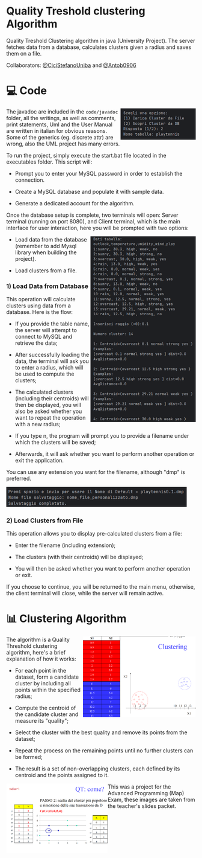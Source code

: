 # Quality Treshold clustering Algorithm

Quality Treshold Clustering algorithm in java (University Project). The server fetches data from a database, calculates clusters given a radius and saves them on a file. 

Collaborators: [@CiciStefanoUniba](https://github.com/CiciStefanoUniba) and [@Antob0906](https://github.com/Antob0906)

# 💻 Code

<img src="media/qt3.png" align="right" width=200>

The javadoc are included in the ```code/javadoc``` folder, all the writings, as well as comments, print statements, Uml and the User Manual are written in italian for obvious reasons. Some of the generics (eg. discrete attr) are wrong, also the UML project has many errors.

To run the project, simply execute the start.bat file located in the executables folder. This script will:

- Prompt you to enter your MySQL password in order to establish the connection.

- Create a MySQL database and populate it with sample data.

- Generate a dedicated account for the algorithm.

Once the database setup is complete, two terminals will open: Server terminal (running on port 8080), and Client terminal, which is the main interface for user interaction, here you will be prompted with two options:

<img src="media/qt1.png" align="right" width=280>

- Load data from the database (remember to add Mysql library when building the project).

- Load clusters from a file.

### 1) Load Data from Database

This operation will calculate clusters using data from a database. Here is the flow:

- If you provide the table name, the server will attempt to connect to MySQL and retrieve the data;

- After successfully loading the data, the terminal will ask you to enter a radius, which will be used to compute the clusters;

- The calculated clusters (including their centroids) will then be displayed, you will also be asked whether you want to repeat the operation with a new radius;

- If you type n, the program will prompt you to provide a filename under which the clusters will be saved; 

- Afterwards, it will ask whether you want to perform another operation or exit the application.

You can use any extension you want for the filename, although "dmp" is preferred.

<img src="media/qt2.png" width=480>

### 2) Load Clusters from File

This operation allows you to display pre-calculated clusters from a file:

- Enter the filename (including extension);

- The clusters (with their centroids) will be displayed;

- You will then be asked whether you want to perform another operation or exit.

If you choose to continue, you will be returned to the main menu, otherwise, the client terminal will close, while the server will remain active.  

# 📊 Clustering Algorithm

<img src="media/qte2.png" align="right" width=300>

The algorithm is a Quality Threshold clustering algorithm, here's a brief explanation of how it works:

- For each point in the dataset, form a candidate cluster by including all points within the specified radius;

- Compute the centroid of the candidate cluster and measure its "quality";

- Select the cluster with the best quality and remove its points from the dataset;

- Repeat the process on the remaining points until no further clusters can be formed;

- The result is a set of non-overlapping clusters, each defined by its centroid and the points assigned to it.  

<img src="media/qte1.png" align="left" width=270>

This was a project for the Advanced Programming (Map) Exam, these images are taken from the teacher's slides packet.

